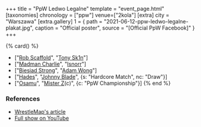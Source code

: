 +++
title = "PpW Ledwo Legalne"
template = "event_page.html"
[taxonomies]
chronology = ["ppw"]
venue=["2kola"]
[extra]
city = "Warszawa"
[extra.gallery]
1 = { path = "2021-06-12-ppw-ledwo-legalne-plakat.jpg", caption = "Official poster", source = "[Official PpW Facebook]" }
+++

{% card() %}
- ["[Rob Scaffold](@/w/rob-scaffold.md)", "[Tony Sk1n](@/w/tony-sk1n.md)"]
- ["[Madman Charlie](@/w/madman-charlie.md)", "[Isnorr](@/w/isnorr.md)"]
- ["[Biesiad Strong](@/w/biesiad.md)", "[Adam Wong](@/w/adam-wong.md)"]
- ["[Hades](@/w/olgierd.md)", "[Johnny Blade](@/w/johnny-blade.md)", {s: "Hardcore Match", nc: "Draw"}]
- ["[Osamu](@/w/osamu.md)", "[Mister Z](@/w/mister-z.md)(c)", {c: "PpW Championship"}]
{% end %}

### References

* [WrestleMap's article](https://www.wrestlemap.com/news/bts0oruue5ixwa6gswn19svx0lx3yu)
* [Full show on YouTube](https://www.youtube.com/watch?v=9PZhhykQF8s)
